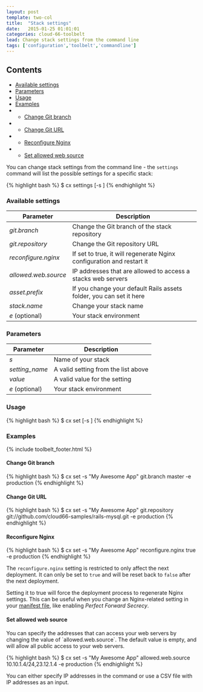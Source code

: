 ```yaml
---
layout: post
template: two-col
title:  "Stack settings"
date:   2015-01-25 01:01:01
categories: cloud-66-toolbelt
lead: Change stack settings from the command line
tags: ['configuration','toolbelt','commandline']
---
```


<h2>Contents</h2>
<ul class="page-toc">
	<li>
		<a href="#available">Available settings</a>
	</li>
	<li>
		<a href="#parameters">Parameters</a>
	</li>
	<li>
		<a href="#usage">Usage</a>
	</li>
	<li>
		<a href="#examples">Examples</a>
	</li>
	        <li>
                <ul>
                <li><a href="#branch">Change Git branch</a></li>
                </ul>
            </li>
            <li>
                <ul>
                <li><a href="#url">Change Git URL</a></li>
                </ul>
            </li>
            <li>
                <ul>
                <li><a href="#nginx">Reconfigure Nginx</a></li>
                </ul>
            </li>
            <li>
                <ul>
                <li><a href="#web">Set allowed web source</a></li>
                </ul>
            </li>
</ul>


You can change stack settings from the command line - the `settings` command will list the possible settings for a specific stack:

{% highlight bash %}
$ cx settings [-s <stack>]
{% endhighlight %}

<h3 id="available">Available settings</h3>

<table class='table table-bordered table-striped table-small'>
    <thead>
        <tr>
            <th align="center">Parameter</th>
            <th align="center">Description</th>
        </tr>
    </thead>
    <tbody>
        <tr>
            <td><i>git.branch</i></td>
            <td>Change the Git branch of the stack repository</td>
        </tr>
        <tr>
            <td><i>git.repository</i></td>
            <td>Change the Git repository URL</td>
        </tr>
        <tr>
            <td><i>reconfigure.nginx</i></td>
            <td>If set to true, it will regenerate Nginx configuration and restart it</td>
        </tr>
        <tr>
            <td><i>allowed.web.source</i></td>
            <td>IP addresses that are allowed to access a stacks web servers</td>
        </tr>
        <tr>
            <td><i>asset.prefix</i></td>
            <td>If you change your default Rails assets folder, you can set it here</td>
        </tr>
        <tr>
            <td><i>stack.name</i></td>
            <td>Change your stack name</td>
        </tr>
        <tr>
            <td><i>e</i> (optional)</td>
            <td>Your stack environment</td>
        </tr>
    </tbody>
</table>

<h3 id="parameters">Parameters</h3>

<table class='table table-bordered table-striped table-small'>
    <thead>
        <tr>
            <th align="center">Parameter</th>
            <th align="center">Description</th>
        </tr>
    </thead>
    <tbody>
        <tr>
            <td><i>s</i></td>
            <td>Name of your stack</td>
        </tr>
        <tr>
            <td><i>setting_name</i></td>
            <td>A valid setting from the list above</td>
        </tr>
        <tr>
            <td><i>value</i></td>
            <td>A valid value for the setting</td>
        </tr>
        <tr>
            <td><i>e</i> (optional)</td>
            <td>Your stack environment</td>
        </tr>
    </tbody>
</table>

<h3 id="usage">Usage</h3>
{% highlight bash %}
$ cx set [-s <stack>] <setting> <value>
{% endhighlight %}

<h3 id="examples">Examples</h3>

{% include toolbelt_footer.html %}

<h4 id="branch">Change Git branch</h4>
{% highlight bash %}
$ cx set -s "My Awesome App" git.branch master -e production
{% endhighlight %}

<h4 id="url">Change Git URL</h4>
{% highlight bash %}
$ cx set -s "My Awesome App" git.repository git://github.com/cloud66-samples/rails-mysql.git -e production
{% endhighlight %}

<h4 id="nginx">Reconfigure Nginx</h4>
{% highlight bash %}
$ cx set -s "My Awesome App" reconfigure.nginx true -e production
{% endhighlight %}

The `reconfigure.nginx` setting is restricted to only affect the next deployment. It can only be set to `true` and will be reset back to `false` after the next deployment.

Setting it to true will force the deployment process to regenerate Nginx settings. This can be useful when you change an Nginx-related setting in your [manifest file](/stack-features/manifest-files.html), like enabling _Perfect Forward Secrecy_.

<h4 id="web">Set allowed web source</h4>
You can specify the addresses that can access your web servers by changing the value of `allowed.web.source`. The default value is empty, and will allow all public access to your web servers.

{% highlight bash %}
$ cx set -s "My Awesome App" allowed.web.source 10.10.1.4/24,23.12.1.4 -e production
{% endhighlight %}

You can either specify IP addresses in the command or use a CSV file with IP addresses as an input.
